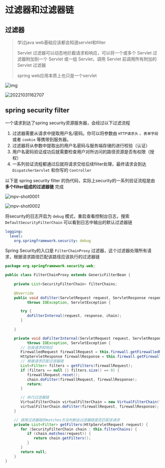 # 过滤器和过滤器链



## 过滤器

> 学过java web基础应该都会知道servlet和filter
>
> Servlet 过滤器可以动态地拦截请求和响应，可以将一个或多个 Servlet 过滤器附加到一个 Servlet 或一组 Servlet，调用 Servlet 前调用所有附加的 Servlet 过滤器
>
> spring web应用本质上也只是一个servlet

![img](https://cdn.tencentfs.clboy.cn/images/2022/20221103113254285.png)



![20221031162707](https://cdn.tencentfs.clboy.cn/images/2022/20221103113257832.png)



## spring security filter

一个请求到达了spring security资源服务器，会经过以下过滤流程

1. 过滤器需要从请求中提取用户名/密码。你可以将参数由 `HTTP请求头` 、`表单字段` 或者 `cookie` 等携带到服务器。
2. 过滤器将从参数中提取出的用户名密码与服务端存储的进行校验（认证）
3. 用户名密码验证成功后就需要检查用户对所访问的路径资源是否有权限（授权）
4. 一系列验证流程都通过后就将请求交给后续filter处理，最终请求会到达 `DispatcherServlet` 和你写的 `Controller`



以下是 spring security filter 的伪代码，实际上security的一系列验证流程是由 **多个filter组成的过滤器链** 完成

![mpv-shot0001](https://cdn.tencentfs.clboy.cn/images/2022/20221103113301968.jpg)

![mpv-shot0002](https://cdn.tencentfs.clboy.cn/images/2022/20221103113306238.jpg)

将security的日志开启为 `debug` 模式，重启查看控制台日志，搜索 `DefaultSecurityFilterChain` 可以看到日志中输出的默认过滤器链

```yaml
logging:
  level:
    org.springframework.security: debug
```



Spring Security的入口是 `FilterChainProxy`  过滤器，这个过滤器处理所有请求，根据请求路径匹配该路径应该执行的过滤器链

```java
package org.springframework.security.web;

public class FilterChainProxy extends GenericFilterBean {
    
    private List<SecurityFilterChain> filterChains;
    
    @Override
    public void doFilter(ServletRequest request, ServletResponse response, FilterChain chain)
          throws IOException, ServletException {

       try {
          doFilterInternal(request, response, chain);
       }
        
    }

    private void doFilterInternal(ServletRequest request, ServletResponse response, FilterChain chain)
          throws IOException, ServletException {
       // 包装请求和响应
       FirewalledRequest firewallRequest = this.firewall.getFirewalledRequest((HttpServletRequest) request);
       HttpServletResponse firewallResponse = this.firewall.getFirewalledResponse((HttpServletResponse) response);
       // 根据请求匹配过滤器链
       List<Filter> filters = getFilters(firewallRequest);
       if (filters == null || filters.size() == 0) {
          firewallRequest.reset();
          chain.doFilter(firewallRequest, firewallResponse);
          return;
       }

       // 执行过滤器链
       VirtualFilterChain virtualFilterChain = new VirtualFilterChain(firewallRequest, chain, filters);
       virtualFilterChain.doFilter(firewallRequest, firewallResponse);
    }

    // 调用过滤器链的matches方法判断此过滤器链是否匹配该请求
    private List<Filter> getFilters(HttpServletRequest request) {
       for (SecurityFilterChain chain : this.filterChains) {
          if (chain.matches(request)) {
             return chain.getFilters();
          }
       }
       return null;
    }
}
```
